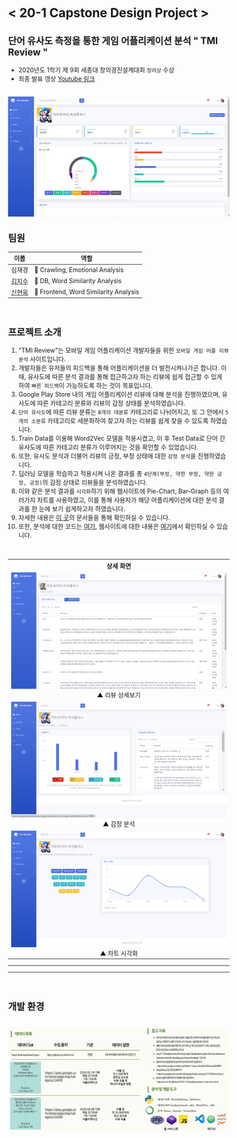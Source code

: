# < 20-1 Capstone Design Project >

## 단어 유사도 측정을 통한 게임 어플리케이션 분석 " TMI Review "

- 2020년도 1학기 제 9회 세종대 창의경진설계대회 `장려상` 수상
- 최종 발표 영상 <a href="https://youtu.be/VK112fAfW9A">Youtube 링크</a>

<br>

<img src="./reference_image/main.png">

## 팀원

|이름|역할|
|---|---|
|<a>심재경</a>|📂 Crawling, Emotional Analysis|
|<a href="https://github.com/ghis22130">김지수</a>|📂 DB, Word Similarity Analysis |
|<a href="https://github.com/woogie-s">신현욱</a>|📄 Frontend, Word Similarity Analysis |

<br>

## 프로젝트 소개
1. "TMI Review"는 모바일 게임 어플리케이션 개발자들을 위한 `모바일 게임 어플 리뷰 분석` 사이트입니다.
2. 개발자들은 유저들의 피드백을 통해 어플리케이션을 더 발전시켜나가곤 합니다. 이때, 유사도에 따른 분석 결과를 통해 접근하고자 하는 리뷰에 쉽게 접근할 수 있게 하여 `빠른 피드백`이 가능하도록 하는 것이 목표입니다.
3. Google Play Store 내의 게임 어플리케이션 리뷰에 대해 분석을 진행하였으며, 유사도에 따른 카테고리 분류와 리뷰의 감정 상태를 분석하였습니다.
4. `단어 유사도`에 따른 리뷰 분류는 `8개의 대분류` 카테고리로 나뉘어지고, 또 그 안에서 `5개의 소분류` 카테고리로 세분화하여 찾고자 하는 리뷰를 쉽게 찾을 수 있도록 하였습니다.
5. Train Data를 이용해 Word2Vec 모델을 적용시켰고, 이 후 Test Data로 단어 간 유사도에 따른 카테고리 분류가 이루어지는 것을 확인할 수 있었습니다.
6. 또한, 유사도 분석과 더불어 리뷰의 긍정, 부정 상태에 대한 `감정 분석`을 진행하였습니다.
7. 딥러닝 모델을 학습하고 적용시켜 나온 결과를 총 `4단계(부정, 약한 부정, 약한 긍정, 긍정)`의 감정 상태로 리뷰들을 분석하였습니다.
8. 이와 같은 분석 결과를 `시각화`하기 위해 웹사이트에 Pie-Chart, Bar-Graph 등의 여러가지 차트를 사용하였고, 이를 통해 사용자가 해당 어플리케이션에 대한 분석 결과를 한 눈에 보기 쉽게하고자 하였습니다.
9. 자세한 내용은 <a href="/Documents">이 곳</a>의 문서들을 통해 확인하실 수 있습니다.
10. 또한, 분석에 대한 코드는 <a href="/reviewAnalysis">여기</a>, 웹사이트에 대한 내용은 <a href="/TMI_Review">여기</a>에서 확인하실 수 있습니다.


<br>


<table style="text-align:center;">
    <tr>
        <th>상세 화면</th>
        <!-- <th>감정 분석</th>
        <th>차트 시각화</th> -->
    </tr>
    <tr>
        <td>
        <img src="./reference_image/table.png">
        <br>▲ 리뷰 상세보기
        </td>
    </tr>
    <tr>
        <td>
        <img src="./reference_image/emotion.png">
        <br>▲ 감정 분석
        </td>
    </tr>
    <tr>
        <td>
        <img src="./reference_image/chart.png">
        <br>▲ 차트 시각화
        </td>
    </tr>

</table>

<hr><hr>
<br>

## 개발 환경

<br>

<img src="./reference_image/information1.png">
